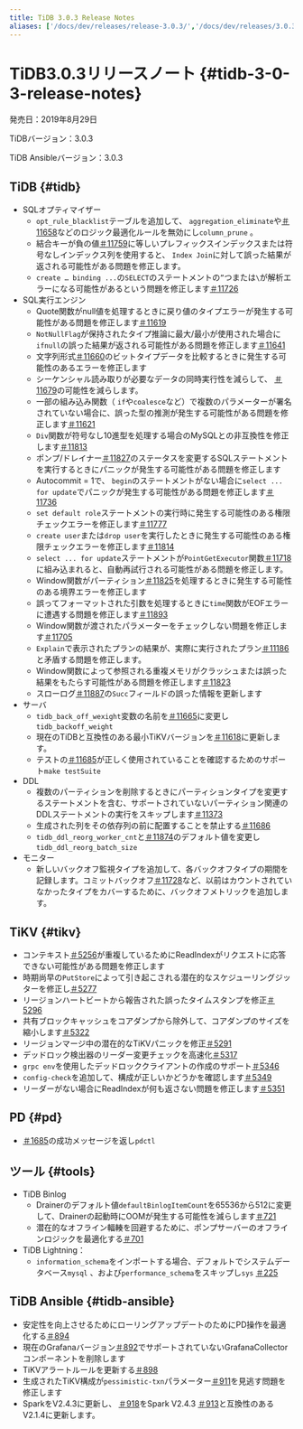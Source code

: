 ```yaml
---
title: TiDB 3.0.3 Release Notes
aliases: ['/docs/dev/releases/release-3.0.3/','/docs/dev/releases/3.0.3/']
---
```


# TiDB3.0.3リリースノート {#tidb-3-0-3-release-notes}

発売日：2019年8月29日

TiDBバージョン：3.0.3

TiDB Ansibleバージョン：3.0.3

## TiDB {#tidb}

-   SQLオプティマイザー
    -   `opt_rule_blacklist`テーブルを追加して、 `aggregation_eliminate`や[＃11658](https://github.com/pingcap/tidb/pull/11658)などのロジック最適化ルールを無効にし`column_prune` 。
    -   結合キーが負の値[＃11759](https://github.com/pingcap/tidb/pull/11759)に等しいプレフィックスインデックスまたは符号なしインデックス列を使用すると、 `Index Join`に対して誤った結果が返される可能性がある問題を修正します。
    -   `create … binding ...`の`SELECT`のステートメントの`”`つまたは`\`が解析エラーになる可能性があるという問題を修正します[＃11726](https://github.com/pingcap/tidb/pull/11726)
-   SQL実行エンジン
    -   Quote関数がnull値を処理するときに戻り値のタイプエラーが発生する可能性がある問題を修正します[＃11619](https://github.com/pingcap/tidb/pull/11619)
    -   `NotNullFlag`が保持されたタイプ推論に最大/最小が使用された場合に`ifnull`の誤った結果が返される可能性がある問題を修正します[＃11641](https://github.com/pingcap/tidb/pull/11641)
    -   文字列形式[＃11660](https://github.com/pingcap/tidb/pull/11660)のビットタイプデータを比較するときに発生する可能性のあるエラーを修正します
    -   シーケンシャル読み取りが必要なデータの同時実行性を減らして、 [＃11679](https://github.com/pingcap/tidb/pull/11679)の可能性を減らします。
    -   一部の組み込み関数（ `if`や`coalesce`など）で複数のパラメーターが署名されていない場合に、誤った型の推測が発生する可能性がある問題を修正します[＃11621](https://github.com/pingcap/tidb/pull/11621)
    -   `Div`関数が符号なし10進型を処理する場合のMySQLとの非互換性を修正します[＃11813](https://github.com/pingcap/tidb/pull/11813)
    -   ポンプ/ドレイナー[＃11827](https://github.com/pingcap/tidb/pull/11827)のステータスを変更するSQLステートメントを実行するときにパニックが発生する可能性がある問題を修正します
    -   Autocommit = 1で、 `begin`のステートメントがない場合に`select ... for update`でパニックが発生する可能性がある問題を修正します[＃11736](https://github.com/pingcap/tidb/pull/11736)
    -   `set default role`ステートメントの実行時に発生する可能性のある権限チェックエラーを修正します[＃11777](https://github.com/pingcap/tidb/pull/11777)
    -   `create user`または`drop user`を実行したときに発生する可能性のある権限チェックエラーを修正します[＃11814](https://github.com/pingcap/tidb/pull/11814)
    -   `select ... for update`ステートメントが`PointGetExecutor`関数[＃11718](https://github.com/pingcap/tidb/pull/11718)に組み込まれると、自動再試行される可能性がある問題を修正します。
    -   Window関数がパーティション[＃11825](https://github.com/pingcap/tidb/pull/11825)を処理するときに発生する可能性のある境界エラーを修正します
    -   誤ってフォーマットされた引数を処理するときに`time`関数がEOFエラーに遭遇する問題を修正します[＃11893](https://github.com/pingcap/tidb/pull/11893)
    -   Window関数が渡されたパラメーターをチェックしない問題を修正します[＃11705](https://github.com/pingcap/tidb/pull/11705)
    -   `Explain`で表示されたプランの結果が、実際に実行されたプラン[＃11186](https://github.com/pingcap/tidb/pull/11186)と矛盾する問題を修正します。
    -   Window関数によって参照される重複メモリがクラッシュまたは誤った結果をもたらす可能性がある問題を修正します[＃11823](https://github.com/pingcap/tidb/pull/11823)
    -   スローログ[＃11887](https://github.com/pingcap/tidb/pull/11887)の`Succ`フィールドの誤った情報を更新します
-   サーバ
    -   `tidb_back_off_wexight`変数の名前を[＃11665](https://github.com/pingcap/tidb/pull/11665)に変更し`tidb_backoff_weight`
    -   現在のTiDBと互換性のある最小TiKVバージョンを[＃11618](https://github.com/pingcap/tidb/pull/11618)に更新します。
    -   テストの[＃11685](https://github.com/pingcap/tidb/pull/11685)が正しく使用されていることを確認するためのサポート`make testSuite`
-   DDL
    -   複数のパーティションを削除するときにパーティションタイプを変更するステートメントを含む、サポートされていないパーティション関連のDDLステートメントの実行をスキップします[＃11373](https://github.com/pingcap/tidb/pull/11373)
    -   生成された列をその依存列の前に配置することを禁止する[＃11686](https://github.com/pingcap/tidb/pull/11686)
    -   `tidb_ddl_reorg_worker_cnt`と[＃11874](https://github.com/pingcap/tidb/pull/11874)のデフォルト値を変更し`tidb_ddl_reorg_batch_size`
-   モニター
    -   新しいバックオフ監視タイプを追加して、各バックオフタイプの期間を記録します。コミットバックオフ[＃11728](https://github.com/pingcap/tidb/pull/11728)など、以前はカウントされていなかったタイプをカバーするために、バックオフメトリックを追加します。

## TiKV {#tikv}

-   コンテキスト[＃5256](https://github.com/tikv/tikv/pull/5256)が重複しているためにReadIndexがリクエストに応答できない可能性がある問題を修正します
-   時期尚早の`PutStore`によって引き起こされる潜在的なスケジューリングジッターを修正し[＃5277](https://github.com/tikv/tikv/pull/5277)
-   リージョンハートビートから報告された誤ったタイムスタンプを修正[＃5296](https://github.com/tikv/tikv/pull/5296)
-   共有ブロックキャッシュをコアダンプから除外して、コアダンプのサイズを縮小します[＃5322](https://github.com/tikv/tikv/pull/5322)
-   リージョンマージ中の潜在的なTiKVパニックを修正[＃5291](https://github.com/tikv/tikv/pull/5291)
-   デッドロック検出器のリーダー変更チェックを高速化[＃5317](https://github.com/tikv/tikv/pull/5317)
-   `grpc env`を使用したデッドロッククライアントの作成のサポート[＃5346](https://github.com/tikv/tikv/pull/5346)
-   `config-check`を追加して、構成が正しいかどうかを確認します[＃5349](https://github.com/tikv/tikv/pull/5349)
-   リーダーがない場合にReadIndexが何も返さない問題を修正します[＃5351](https://github.com/tikv/tikv/pull/5351)

## PD {#pd}

-   [＃1685](https://github.com/pingcap/pd/pull/1685)の成功メッセージを返し`pdctl`

## ツール {#tools}

-   TiDB Binlog
    -   Drainerのデフォルト値`defaultBinlogItemCount`を65536から512に変更して、Drainerの起動時にOOMが発生する可能性を減らします[＃721](https://github.com/pingcap/tidb-binlog/pull/721)
    -   潜在的なオフライン輻輳を回避するために、ポンプサーバーのオフラインロジックを最適化する[＃701](https://github.com/pingcap/tidb-binlog/pull/701)
-   TiDB Lightning：
    -   `information_schema`をインポートする場合、デフォルトでシステムデータベース`mysql` 、および`performance_schema`をスキップし`sys` [＃225](https://github.com/pingcap/tidb-lightning/pull/225)

## TiDB Ansible {#tidb-ansible}

-   安定性を向上させるためにローリングアップデートのためにPD操作を最適化する[＃894](https://github.com/pingcap/tidb-ansible/pull/894)
-   現在のGrafanaバージョン[＃892](https://github.com/pingcap/tidb-ansible/pull/892)でサポートされていないGrafanaCollectorコンポーネントを削除します
-   TiKVアラートルールを更新する[＃898](https://github.com/pingcap/tidb-ansible/pull/898)
-   生成されたTiKV構成が`pessimistic-txn`パラメーター[＃911](https://github.com/pingcap/tidb-ansible/pull/911)を見逃す問題を修正します
-   SparkをV2.4.3に更新し、 [＃918](https://github.com/pingcap/tidb-ansible/pull/918)をSpark V2.4.3 [＃913](https://github.com/pingcap/tidb-ansible/pull/913)と互換性のあるV2.1.4に更新します。
